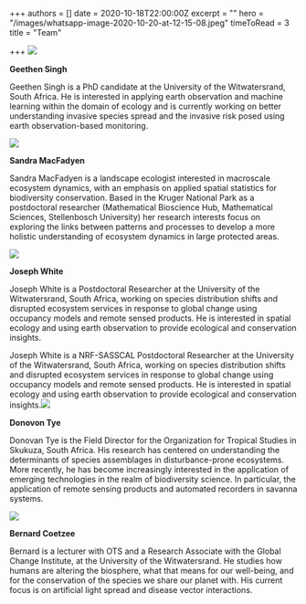 +++
authors = []
date = 2020-10-18T22:00:00Z
excerpt = ""
hero = "/images/whatsapp-image-2020-10-20-at-12-15-08.jpeg"
timeToRead = 3
title = "Team"

+++
**![](/images/g10.png)**

**Geethen Singh**

Geethen Singh is a PhD candidate at the University of the Witwatersrand, South Africa. He is interested in applying earth observation and machine learning within the domain of ecology and is currently working on better understanding invasive species spread and the invasive risk posed using earth observation-based monitoring.

**![](/images/sandra.png)**

**Sandra MacFadyen**

Sandra MacFadyen is a landscape ecologist interested in macroscale ecosystem dynamics, with an emphasis on applied spatial statistics for biodiversity conservation. Based in the Kruger National Park as a postdoctoral researcher (Mathematical Bioscience Hub, Mathematical Sciences, Stellenbosch University) her research interests focus on exploring the links between patterns and processes to develop a more holistic understanding of ecosystem dynamics in large protected areas.

![](/images/jo.png)

**Joseph White**

Joseph White is a Postdoctoral Researcher at the University of the Witwatersrand, South Africa, working on species distribution shifts and disrupted ecosystem services in response to global change using occupancy models and remote sensed products. He is interested in spatial ecology and using earth observation to provide ecological and conservation insights.

Joseph White is a NRF-SASSCAL Postdoctoral Researcher at the University of the Witwatersrand, South Africa, working on species distribution shifts and disrupted ecosystem services in response to global change using occupancy models and remote sensed products. He is interested in spatial ecology and using earth observation to provide ecological and conservation insights.![](/images/don.png)

**Donovon Tye**

Donovan Tye is the Field Director for the Organization for Tropical Studies in Skukuza, South Africa. His research has centered on understanding the determinants of species assemblages in disturbance-prone ecosystems. More recently, he has become increasingly interested in the application of emerging technologies in the realm of biodiversity science. In particular, the application of remote sensing products and automated recorders in savanna systems.

![](/images/bernard.png)

**Bernard Coetzee**

Bernard is a lecturer with OTS and a Research Associate with the Global Change Institute, at the University of the Witwatersrand. He studies how humans are altering the biosphere, what that means for our well-being, and for the conservation of the species we share our planet with. His current focus is on artificial light spread and disease vector interactions.
